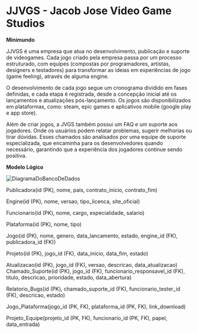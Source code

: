 # JJVGS - Jacob Jose Video Game Studios

**Minimundo**

JJVGS é uma empresa que atua no desenvolvimento, publicação e suporte de videogames. Cada jogo criado pela empresa passa por um processo estruturado, com equipes (compostas por programadores, artistas, designers e testadores) para transformar as ideias em experiências de jogo (game feeling), através de alguma engine.

O desenvolvimento de cada jogo segue um cronograma dividido em fases definidas, e cada etapa é registrada, desde a concepção inicial até os lançamentos e atualizações pós-lançamento. Os jogos são disponibilizados em plataformas, como: steam, epic games e aplicativos mobile (google play e app store).

Além de criar jogos, a JVGS também possui um FAQ e um suporte aos jogadores. Onde os usuários podem relatar problemas, sugerir melhorias ou tirar dúvidas. Esses chamados são analisados por uma equipe de suporte especializada, que encaminha para os desenvolvedores quando necessário, garantindo que a experiência dos jogadores continue sendo positiva.

**Modelo Lógico**

![DiagramaDoBancoDeDados](https://github.com/user-attachments/assets/2a145eeb-8487-4fcf-8890-bbd4849fa158)

Publicadora(id (PK), nome, pais, contrato_inicio, contrato_fim)

Engine(id (PK), nome, versao, tipo_licenca, site_oficial)

Funcionario(id (PK), nome, cargo, especialidade, salario)

Plataforma(id (PK), nome, tipo)

Jogo(id (PK), nome, genero, data_lancamento, estado, engine_id (FK), publicadora_id (FK))

Projeto(id (PK), jogo_id (FK), data_inicio, data_fim, estado)

Atualizacao(id (PK), jogo_id (FK), versao, descricao, data_atualizacao)
Chamado_Suporte(id (PK), jogo_id (FK), funcionario_responsavel_id (FK), titulo, descricao, prioridade, estado, data_abertura)

Relatorio_Bugs(id (PK), chamado_suporte_id (FK), funcionario_tester_id (FK), descricao, estado)

Jogo_Plataforma(jogo_id (PK, FK), plataforma_id (PK, FK), link_download)

Projeto_Equipe(projeto_id (PK, FK), funcionario_id (PK, FK), papel, data_entrada)

